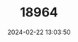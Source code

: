 ---
title: "18964"
category: "Pyrgulopsis crystalis"
draft: false
date: 2024-02-22 13:03:50
languages:
  English: ["Crystal Spring Springsnail"]
---